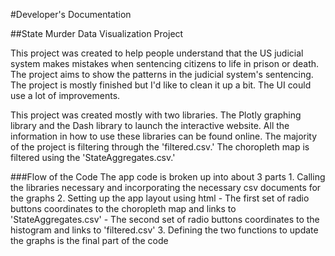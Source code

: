 #Developer's Documentation

##State Murder Data Visualization Project

This project was created to help people understand that the US judicial system makes mistakes when sentencing
citizens to life in prison or death. The project aims to show the patterns in the judicial system's sentencing. The project is mostly
finished but I'd like to clean it up a bit. The UI could use a lot of improvements. 

This project was created mostly with two libraries. The Plotly graphing library and the Dash library to launch the interactive
website. All the information in how to use these libraries can be found online. 
The majority of the project is filtering through the 'filtered.csv.' The choropleth map is filtered using the 'StateAggregates.csv.'

###Flow of the Code
The app code is broken up into about 3 parts
	1. Calling the libraries necessary and incorporating the necessary csv documents for the graphs
  2. Setting up the app layout using html
			- The first set of radio buttons coordinates to the choropleth map and links to 'StateAggregates.csv'
	 		- The second set of radio buttons coordinates to the histogram and links to 'filtered.csv'
	3. Defining the two functions to update the graphs is the final part of the code 
